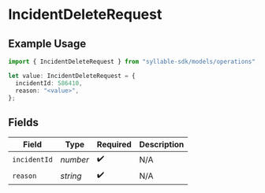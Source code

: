 # IncidentDeleteRequest

## Example Usage

```typescript
import { IncidentDeleteRequest } from "syllable-sdk/models/operations";

let value: IncidentDeleteRequest = {
  incidentId: 586410,
  reason: "<value>",
};
```

## Fields

| Field              | Type               | Required           | Description        |
| ------------------ | ------------------ | ------------------ | ------------------ |
| `incidentId`       | *number*           | :heavy_check_mark: | N/A                |
| `reason`           | *string*           | :heavy_check_mark: | N/A                |